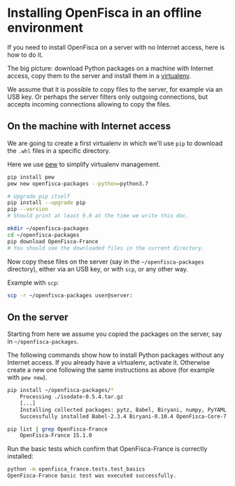 # Installing OpenFisca in an offline environment

If you need to install OpenFisca on a server with no Internet access, here is how to do it.

The big picture: download Python packages on a machine with Internet access, copy them to the server and install them in a [virtualenv](https://virtualenv.pypa.io/en/stable/).

We assume that it is possible to copy files to the server, for example via an USB key. Or perhaps the server filters only outgoing connections, but accepts incoming connections allowing to copy the files.

## On the machine with Internet access

We are going to create a first virtualenv in which we'll use `pip` to download the `.whl` files in a specific directory.

Here we use [pew](https://github.com/berdario/pew) to simplify virtualenv management.

```sh
pip install pew
pew new openfisca-packages --python=python3.7

# Upgrade pip itself
pip install --upgrade pip
pip --version
# Should print at least 9.0 at the time we write this doc.

mkdir ~/openfisca-packages
cd ~/openfisca-packages
pip download OpenFisca-France
# You should see the downloaded files in the current directory.
```

Now copy these files on the server (say in the `~/openfisca-packages` directory), either via an USB key, or with `scp`, or any other way.

Example with `scp`:

```sh
scp -r ~/openfisca-packages user@server:
```

## On the server

Starting from here we assume you copied the packages on the server, say in `~/openfisca-packages`.

The following commands show how to install Python packages without any Internet access.
If you already have a virtualenv, activate it. Otherwise create a new one following the same instructions as above (for example with `pew new`).

```sh
pip install ~/openfisca-packages/*
    Processing ./isodate-0.5.4.tar.gz
    [...]
    Installing collected packages: pytz, Babel, Biryani, numpy, PyYAML, OpenFisca-Core, requests, OpenFisca-France, isodate
    Successfully installed Babel-2.3.4 Biryani-0.10.4 OpenFisca-Core-7.0.0 OpenFisca-France-15.1.0 PyYAML-3.12 isodate-0.5.4 numpy-1.12.0 pytz-2016.10 requests-2.13.0

pip list | grep OpenFisca-France
    OpenFisca-France 15.1.0
```

Run the basic tests which confirm that OpenFisca-France is correctly installed:

```sh
python -m openfisca_france.tests.test_basics
OpenFisca-France basic test was executed successfully.
```
